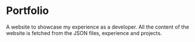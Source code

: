 # Portfolio
A website to showcase my experience as a developer.
All the content of the website is fetched from the JSON files, experience and projects.